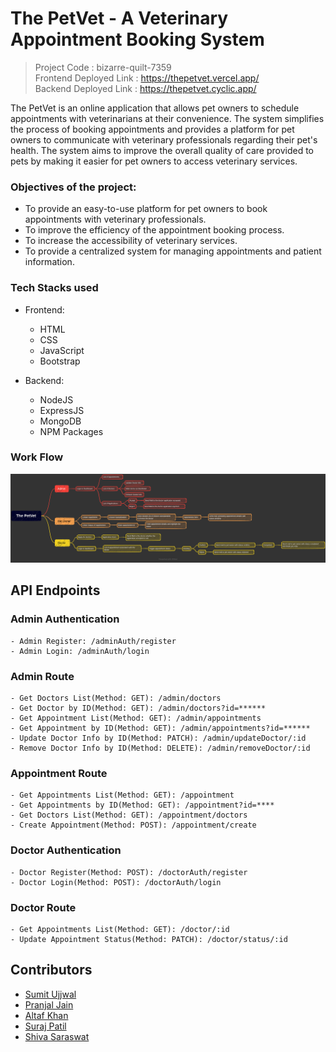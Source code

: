# The PetVet - A Veterinary Appointment Booking System

> Project Code : bizarre-quilt-7359 <br/>
> Frontend Deployed Link :  https://thepetvet.vercel.app/ <br/>
> Backend Deployed Link : https://thepetvet.cyclic.app/

The PetVet is an online application that allows pet owners to schedule appointments with veterinarians at their convenience. The system simplifies the process of booking appointments and provides a platform for pet owners to communicate with veterinary professionals regarding their pet's health. The system aims to improve the overall quality of care provided to pets by making it easier for pet owners to access veterinary services.

### Objectives of the project:

- To provide an easy-to-use platform for pet owners to book appointments with veterinary professionals.
- To improve the efficiency of the appointment booking process.
- To increase the accessibility of veterinary services.
- To provide a centralized system for managing appointments and patient information.

### Tech Stacks used

- Frontend: 
    - HTML
    - CSS
    - JavaScript
    - Bootstrap

- Backend:  
    - NodeJS
    - ExpressJS
    - MongoDB
    - NPM Packages

### Work Flow

![Alt Work Flow](./frontend/assets/readme/thePetVet.png)

## API Endpoints

### Admin Authentication
    - Admin Register: /adminAuth/register
    - Admin Login: /adminAuth/login

### Admin Route
    - Get Doctors List(Method: GET): /admin/doctors
    - Get Doctor by ID(Method: GET): /admin/doctors?id=******
    - Get Appointment List(Method: GET): /admin/appointments
    - Get Appointment by ID(Method: GET): /admin/appointments?id=******
    - Update Doctor Info by ID(Method: PATCH): /admin/updateDoctor/:id
    - Remove Doctor Info by ID(Method: DELETE): /admin/removeDoctor/:id

### Appointment Route
    - Get Appointments List(Method: GET): /appointment
    - Get Appointments by ID(Method: GET): /appointment?id=****
    - Get Doctors List(Method: GET): /appointment/doctors
    - Create Appointment(Method: POST): /appointment/create

### Doctor Authentication
    - Doctor Register(Method: POST): /doctorAuth/register
    - Doctor Login(Method: POST): /doctorAuth/login

### Doctor Route
    - Get Appointments List(Method: GET): /doctor/:id
    - Update Appointment Status(Method: PATCH): /doctor/status/:id

## Contributors
- [Sumit Ujjwal](https://github.com/SumitUjjwal)
- [Pranjal Jain](https://github.com/pranjaljain275)
- [Altaf Khan](https://github.com/eraltafs)
- [Suraj Patil](https://github.com/srjizhere)    
- [Shiva Saraswat](https://github.com/shivam5665)   